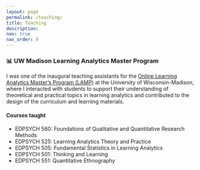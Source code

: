 ```yaml
---
layout: page
permalink: /teaching/
title: Teaching
description:
nav: true
nav_order: 9
---
```


### 📊 UW Madison Learning Analytics Master Program

I was one of the inaugural teaching assistants for the <a href='https://learninganalytics.education.wisc.edu/'>Online Learning Analytics Master’s Program (LAMP)</a> at the University of Wisconsin-Madison, where I interacted with students to support their understanding of theoretical and practical topics in learning analytics and contributed to the design of the curriculum and learning materials.

#### Courses taught

- EDPSYCH 560: Foundations of Qualitative and Quantitative Research Methods
- EDPSYCH 525: Learning Analytics Theory and Practice
- EDPSYCH 505: Fundamental Statistics in Learning Analytics
- EDPSYCH 501: Thinking and Learning
- EDPSYCH 551: Quantitative Ethnography